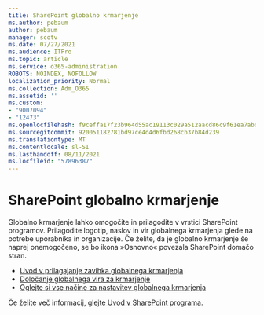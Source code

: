 ```yaml
---
title: SharePoint globalno krmarjenje
ms.author: pebaum
author: pebaum
manager: scotv
ms.date: 07/27/2021
ms.audience: ITPro
ms.topic: article
ms.service: o365-administration
ROBOTS: NOINDEX, NOFOLLOW
localization_priority: Normal
ms.collection: Adm_O365
ms.assetid: ''
ms.custom:
- "9007094"
- "12473"
ms.openlocfilehash: f9ceffa17f23b964d55ac19113c029a512aacd86c9f61ea7abd8db1a7c81381f
ms.sourcegitcommit: 920051182781bd97ce4d4d6fbd268cb37b84d239
ms.translationtype: MT
ms.contentlocale: sl-SI
ms.lasthandoff: 08/11/2021
ms.locfileid: "57896387"
---
```

# <a name="sharepoint-global-navigation"></a>SharePoint globalno krmarjenje

Globalno krmarjenje lahko omogočite in prilagodite v vrstici SharePoint programov. Prilagodite logotip, naslov in vir globalnega krmarjenja glede na potrebe uporabnika in organizacije. Če želite, da je globalno krmarjenje še naprej onemogočeno, se bo ikona »Osnovno« povezala SharePoint domačo stran.

- [Uvod v prilagajanje zavihka globalnega krmarjenja](https://docs.microsoft.com/SharePoint/sharepoint-app-bar?WT.mc_id=365AdminCSH_SupportCentral#get-started-customizing-the-global-navigation-tab)
- [Določanje globalnega vira za krmarjenje](https://docs.microsoft.com/SharePoint/sharepoint-app-bar?WT.mc_id=365AdminCSH_SupportCentral#determine-the-global-navigation-source-depending-on-your-home-sites-configuration)
- [Oglejte si vse načine za nastavitev globalnega krmarjenja](https://docs.microsoft.com/SharePoint/sharepoint-app-bar?WT.mc_id=365AdminCSH_SupportCentral#see-all-the-different-ways-you-can-set-up-global-navigation)

Če želite več informacij, [glejte Uvod v SharePoint programa](https://docs.microsoft.com/sharepoint/sharepoint-app-bar). 

